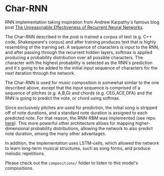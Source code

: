 # Char-RNN

RNN implementation taking inspiration from Andrew Karpathy's famous blog post [The Unreasonable Effectiveness of Recurrent Neural Networks](http://karpathy.github.io/2015/05/21/rnn-effectiveness/).

The Char-RNN described in the post is trained a corpus of text (e.g. C++ code, Shakespeare's corpus) and after training produces text that is highly resembling of the training set.
A sequence of characters is input to the RNN, and after passing through the recurrent hidden layers, softmax is applied producing a probability distribution over all possible characters. The character with the highest probability is selected as the RNN's prediction and it's going to be added to the initial input sequence of characters for the next iteration through the network.

The Char-RNN is used for music composition is somewhat similar to the one described above, except that the input sequence is comprised of a sequence of pitches (e.g. A,B,G) and chords (e.g. CEG,ACE,DFA) and the RNN is going to predict the note, or chord using softmax.

Since exclusively pitches are used for prediction, the initial song is stripped off of note durations, and a standard note duration is assigned to each predicted note. For that reason, the RNN-RBM was implemented (see repo [here](https://github.com/stwykd/rnn-rbm)). This more powerful other architecture allows for mapping higher-dimensional probability distributions, allowing the network to also predict note duration, among the many other advantages.

In addition, the implementation uses LSTM-cells, which allowed the network to learn long-term musical structures, such as song forms, and produce melodic repetitions.

Please check out the `compositions/` folder to listen to this model's compositions.
